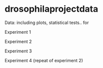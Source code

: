 # drosophilaprojectdata
 
Data: including plots, statistical tests.. for 

Experiment 1 

Experiment 2 

Experiment 3 

Experiment 4 (repeat of experiment 2)

